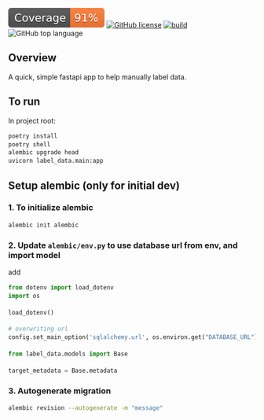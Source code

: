 [![Coverage badge](https://raw.githubusercontent.com/oddsun/label_data/python-coverage-comment-action-data/badge.svg)](https://htmlpreview.github.io/?https://github.com/oddsun/label_data/blob/python-coverage-comment-action-data/htmlcov/index.html)
[![GitHub license](https://img.shields.io/github/license/oddsun/label_data)](https://github.com/oddsun/label_data/blob/main/LICENSE)
[![build](https://github.com/oddsun/label_data/actions/workflows/python-ci.yml/badge.svg)](https://github.com/oddsun/label_data/actions/workflows/python-ci.yml)
![GitHub top language](https://img.shields.io/github/languages/top/oddsun/label_data)

## Overview

A quick, simple fastapi app to help manually label data.

## To run

In project root:

```bash
poetry install
poetry shell
alembic upgrade head
uvicorn label_data.main:app
```

## Setup alembic (only for initial dev)

### 1. To initialize alembic

```bash
alembic init alembic
```

### 2. Update `alembic/env.py` to use database url from env, and import model

add

```python
from dotenv import load_dotenv
import os

load_dotenv()

# overwriting url
config.set_main_option('sqlalchemy.url', os.environ.get("DATABASE_URL"))

from label_data.models import Base

target_metadata = Base.metadata
```

### 3. Autogenerate migration

```bash
alembic revision --autogenerate -m "message"
```
